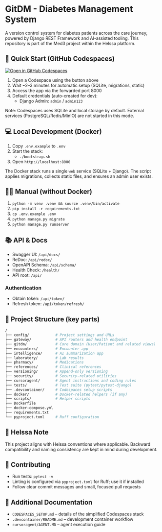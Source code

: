 # GitDM - Diabetes Management System

A version control system for diabetes patients across the care journey, powered by Django REST Framework and AI-assisted tooling. This repository is part of the Med3 project within the Helssa platform.

## 🚀 Quick Start (GitHub Codespaces)

[![Open in GitHub Codespaces](https://github.com/codespaces/badge.svg)](https://codespaces.new/mehran-shabani/gitDM)

1. Open a Codespace using the button above
2. Wait ~2–3 minutes for automatic setup (SQLite, migrations, static)
3. Access the app via the forwarded port 8000
4. Default credentials (auto-created for dev):
   - Django Admin: `admin` / `admin123`

Note: Codespaces uses SQLite and local storage by default. External services (PostgreSQL/Redis/MinIO) are not started in this mode.

## 💻 Local Development (Docker)

1. Copy `.env.example` to `.env`
2. Start the stack:
   - `./bootstrap.sh`
3. Open `http://localhost:8000`

The Docker stack runs a single `web` service (SQLite + Django). The script applies migrations, collects static files, and ensures an admin user exists.

## 🧑‍💻 Manual (without Docker)

1. `python -m venv .venv && source .venv/bin/activate`
2. `pip install -r requirements.txt`
3. `cp .env.example .env`
4. `python manage.py migrate`
5. `python manage.py runserver`

## 📚 API & Docs

- Swagger UI: `/api/docs/`
- ReDoc: `/api/redoc/`
- OpenAPI Schema: `/api/schema/`
- Health Check: `/health/`
- API root: `/api/`

### Authentication

- Obtain token: `/api/token/`
- Refresh token: `/api/token/refresh/`

## 📁 Project Structure (key parts)

```bash
/
├── config/            # Project settings and URLs
├── gateway/           # API routers and health endpoint
├── gitdm/             # Core domain (User/Patient and related views)
├── encounters/        # Encounter app
├── intelligence/      # AI summarization app
├── laboratory/        # Lab results
├── pharmacy/          # Medications
├── references/        # Clinical references
├── versioning/        # Append-only versioning
├── security/          # Security-related utilities
├── cursoragent/       # Agent instructions and coding rules
├── tests/             # Test suite (pytest/pytest-django)
├── .devcontainer/     # Codespaces setup scripts
├── docker/            # Docker-related helpers (if any)
├── scripts/           # Helper scripts
├── Dockerfile
├── docker-compose.yml
├── requirements.txt
└── pyproject.toml     # Ruff configuration
```

## 🔗 Helssa Note

This project aligns with Helssa conventions where applicable. Backward compatibility and naming consistency are kept in mind during development.

## 📝 Contributing

- Run tests: `pytest -v`
- Linting is configured via `pyproject.toml` for Ruff; use it if installed
- Follow clear commit messages and small, focused pull requests

## 📖 Additional Documentation

- `CODESPACES_SETUP.md` – details of the simplified Codespaces stack
- `.devcontainer/README.md` – development container workflow
- `cursoragent/AGENT.MD` – agent execution guide
